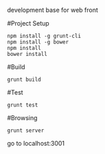 development base for web front

#Project Setup
```
npm install -g grunt-cli
npm install -g bower
npm install
bower install
```

#Build
```
grunt build
```

#Test
```
grunt test
```

#Browsing
```
grunt server
```
go to localhost:3001
